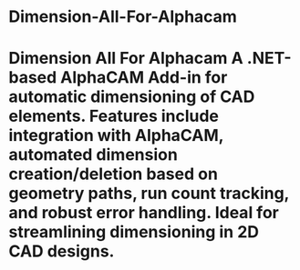 # Dimension-All-For-Alphacam
# Dimension All For Alphacam  A .NET-based AlphaCAM Add-in for automatic dimensioning of CAD elements. Features include integration with AlphaCAM, automated dimension creation/deletion based on geometry paths, run count tracking, and robust error handling. Ideal for streamlining dimensioning in 2D CAD designs.
